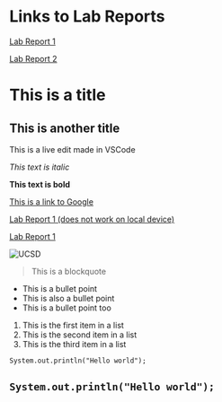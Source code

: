 # Links to Lab Reports

[Lab Report 1](https://mwchen25.github.io//cse15l-lab-reports/lab-report-1-week-2.html)

[Lab Report 2](https://mwchen25.github.io//cse15l-lab-reports/lab-report-2-week-4.html)



# This is a title
## This is another title

This is a live edit made in VSCode

*This text is italic*

**This text is bold**

[This is a link to Google](https://google.com)

[Lab Report 1 (does not work on local device)](lab-report-1-week-2.html)

[Lab Report 1](https://mwchen25.github.io//cse15l-lab-reports/lab-report-1-week-2.html)

![UCSD](https://www.prepbaseballreport.com/media/school_logos/thumbs/1611_thumb.jpg)

> This is a blockquote

* This is a bullet point
* This is also a bullet point
* This is a bullet point too

1. This is the first item in a list
2. This is the second item in a list
3. This is the third item in a list


`System.out.println("Hello world");`

```System.out.println("Hello world");```
---
